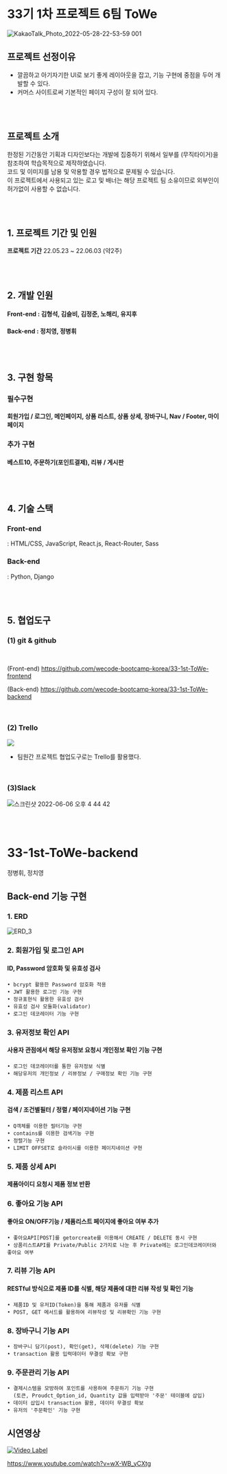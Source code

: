 # 33기 1차 프로젝트 6팀 ToWe

![KakaoTalk_Photo_2022-05-28-22-53-59 001](https://user-images.githubusercontent.com/93895746/172115466-3caf6857-746e-4436-9184-a49d6006a035.png)

## 프로젝트 선정이유

- 깔끔하고 아기자기한 UI로 보기 좋게 레이아웃을 잡고, 기능 구현에 중점을 두어 개발할 수 있다.
- 커머스 사이트로써 기본적인 페이지 구성이 잘 되어 있다.

<br><br>

## 프로젝트 소개

한정된 기간동안 기획과 디자인보다는 개발에 집중하기 위해서 일부를 (무직타이거)을 참조하여 학습목적으로 제작하였습니다. <br>
코드 및 이미지를 남용 및 악용할 경우 법적으로 문제될 수 있습니다. <br>
이 프로젝트에서 사용되고 있는 로고 및 배너는 해당 프로젝트 팀 소유이므로 외부인이 허가없이 사용할 수 없습니다.

<br><br>

## 1. 프로젝트 기간 및 인원

**프로젝트 기간**
22.05.23 ~ 22.06.03 (약2주)

<br><br>

## 2. 개발 인원

#### Front-end : 김형석, 김슬비, 김정준, 노해리, 유지후

#### Back-end : 정치영, 정병휘

<br><br>

## 3. 구현 항목

### 필수구현

#### 회원가입 / 로그인, 메인페이지, 상품 리스트, 상품 상세, 장바구니, Nav / Footer, 마이페이지

### 추가 구현

#### 베스트10, 주문하기(포인트결제), 리뷰 / 게시판

<br><br>

## 4. 기술 스택

### Front-end

: HTML/CSS, JavaScript, React.js, React-Router, Sass

### Back-end

: Python, Django

<br><br>

## 5. 협업도구

### (1) git & github
<br>

(Front-end) https://github.com/wecode-bootcamp-korea/33-1st-ToWe-frontend <br>

(Back-end) https://github.com/wecode-bootcamp-korea/33-1st-ToWe-backend

<br>

### (2) Trello

![](https://velog.velcdn.com/images/seul06/post/278a77fb-8985-45c4-b809-763545d0b289/image.png)

- 팀원간 프로젝트 협업도구로는 Trello를 활용했다.

<br>

### (3)Slack

![스크린샷 2022-06-06 오후 4 44 42](https://user-images.githubusercontent.com/93895746/172118267-98978164-f17e-44ae-b36d-ef1fed4518f4.png)

<br>
<br>

# 33-1st-ToWe-backend
정병휘, 정치영

## Back-end 기능 구현

### 1. ERD

![ERD_3](https://user-images.githubusercontent.com/101810494/173720423-84cabf61-5c94-4de1-a835-ab61df9c0bd3.jpg)

### 2. 회원가입 및 로그인 API

#### ID, Password 암호화 및 유효성 검사
```
• bcrypt 활용한 Password 암호화 적용
• JWT 활용한 로그인 기능 구현
• 정규표현식 활용한 유효성 검사
• 유효성 검사 모듈화(validator)
• 로그인 데코레이터 기능 구현
```

### 3. 유저정보 확인 API

#### 사용자 관점에서 해당 유저정보 요청시 개인정보 확인 기능 구현
```
• 로그인 데코레이터를 통한 유저정보 식별
• 해당유저의 개인정보 / 리뷰정보 / 구매정보 확인 기능 구현
```

### 4. 제품 리스트 API

#### 검색 / 조건별필터 / 정렬 / 페이지네이션 기능 구현

```
• Q객체를 이용한 필터기능 구현
• contains를 이용한 검색기능 구현
• 정렬기능 구현
• LIMIT OFFSET로 슬라이시를 이용한 페이지네이션 구현
```

### 5. 제품 상세 API

#### 제품아이디 요청시 제품 정보 반환

### 6. 좋아요 기능 API

#### 좋아요 ON/OFF기능 / 제품리스트 페이지에 좋아요 여부 추가

```
• 좋아요API[POST]를 getorcreate를 이용해서 CREATE / DELETE 동시 구현 
• 상품리스트API를 Private/Public 2가지로 나눈 후 Private에는 로그인데코레이터와 좋아요 여부 
```

### 7. 리뷰 기능 API

#### RESTful 방식으로 제품 ID를 식별, 해당 제품에 대한 리뷰 작성 및 확인 기능
```
• 제품ID 및 유저ID(Token)을 통해 제품과 유저를 식별
• POST, GET 메서드를 활용하여 리뷰작성 및 리뷰확인 기능 구현
```
    
### 8. 장바구니 기능 API

```
• 장바구니 담기(post), 확인(get), 삭제(delete) 기능 구현
• transaction 활용 입력데이터 무결성 확보 구현
```

### 9. 주문관리 기능 API

```
• 결제시스템을 모방하여 포인트를 사용하여 주문하기 기능 구현
  (토큰, Proudct_Option_id, Quantity 값을 입력받아 '주문' 테이블에 삽입)
• 데이터 삽입시 transaction 활용, 데이터 무결성 확보
• 유저의 '주문확인' 기능 구현
```

## 시연영상

[![Video Label](http://img.youtube.com/vi/wX-WB_yCXtg/0.jpg)](https://youtu.be/wX-WB_yCXtg)

https://www.youtube.com/watch?v=wX-WB_yCXtg
